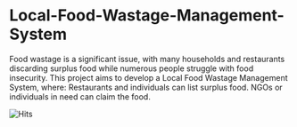 # Local-Food-Wastage-Management-System
Food wastage is a significant issue, with many households and restaurants discarding surplus food while numerous people struggle with food insecurity. This project aims to develop a Local Food Wastage Management System, where: Restaurants and individuals can list surplus food. NGOs or individuals in need can claim the food. 


![Hits](https://hits.sh/github.com/SainiBimal/MyRepo.svg?style=flat-square)
